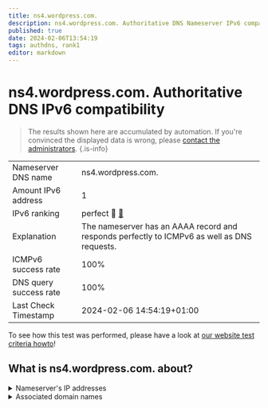 ```yaml
---
title: ns4.wordpress.com.
description: ns4.wordpress.com. Authoritative DNS Nameserver IPv6 compatibility
published: true
date: 2024-02-06T13:54:19
tags: authdns, rank1
editor: markdown
---
```


# ns4.wordpress.com. Authoritative DNS IPv6 compatibility

> The results shown here are accumulated by automation. If you're convinced the displayed data is wrong, please [contact the administrators](/howto/chat). 
{.is-info}




|   |   |
| - | - |
| Nameserver DNS name | ns4.wordpress.com.
| Amount IPv6 address | 1
| IPv6 ranking | perfect :1st_place_medal: [🔗](/howto/ranking) |
| Explanation | The nameserver has an AAAA record and responds perfectly to ICMPv6 as well as DNS requests. |
| ICMPv6 success rate | 100%|
| DNS query success rate | 100% |
| Last Check Timestamp | 2024-02-06 14:54:19+01:00 |

To see how this test was performed, please have a look at [our website test criteria howto](/howto/testcriteria/authdns)!


## What is ns4.wordpress.com. about?




<details>
<summary>Nameserver's IP addresses</summary>

2620:115:c00f::c000:4b09

</details>



<details>
<summary>Associated domain names</summary>

wordpress.com

</details>
